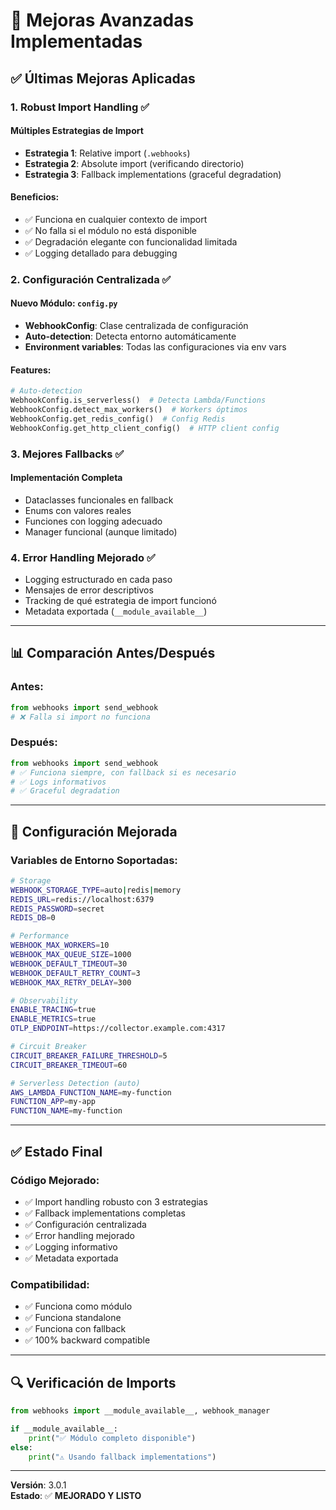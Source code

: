 # 🚀 Mejoras Avanzadas Implementadas

## ✅ Últimas Mejoras Aplicadas

### 1. **Robust Import Handling** ✅

#### Múltiples Estrategias de Import
- **Estrategia 1**: Relative import (`.webhooks`)
- **Estrategia 2**: Absolute import (verificando directorio)
- **Estrategia 3**: Fallback implementations (graceful degradation)

#### Beneficios:
- ✅ Funciona en cualquier contexto de import
- ✅ No falla si el módulo no está disponible
- ✅ Degradación elegante con funcionalidad limitada
- ✅ Logging detallado para debugging

### 2. **Configuración Centralizada** ✅

#### Nuevo Módulo: `config.py`
- **WebhookConfig**: Clase centralizada de configuración
- **Auto-detection**: Detecta entorno automáticamente
- **Environment variables**: Todas las configuraciones via env vars

#### Features:
```python
# Auto-detection
WebhookConfig.is_serverless()  # Detecta Lambda/Functions
WebhookConfig.detect_max_workers()  # Workers óptimos
WebhookConfig.get_redis_config()  # Config Redis
WebhookConfig.get_http_client_config()  # HTTP client config
```

### 3. **Mejores Fallbacks** ✅

#### Implementación Completa
- Dataclasses funcionales en fallback
- Enums con valores reales
- Funciones con logging adecuado
- Manager funcional (aunque limitado)

### 4. **Error Handling Mejorado** ✅

- Logging estructurado en cada paso
- Mensajes de error descriptivos
- Tracking de qué estrategia de import funcionó
- Metadata exportada (`__module_available__`)

---

## 📊 Comparación Antes/Después

### Antes:
```python
from webhooks import send_webhook
# ❌ Falla si import no funciona
```

### Después:
```python
from webhooks import send_webhook
# ✅ Funciona siempre, con fallback si es necesario
# ✅ Logs informativos
# ✅ Graceful degradation
```

---

## 🎯 Configuración Mejorada

### Variables de Entorno Soportadas:

```bash
# Storage
WEBHOOK_STORAGE_TYPE=auto|redis|memory
REDIS_URL=redis://localhost:6379
REDIS_PASSWORD=secret
REDIS_DB=0

# Performance
WEBHOOK_MAX_WORKERS=10
WEBHOOK_MAX_QUEUE_SIZE=1000
WEBHOOK_DEFAULT_TIMEOUT=30
WEBHOOK_DEFAULT_RETRY_COUNT=3
WEBHOOK_MAX_RETRY_DELAY=300

# Observability
ENABLE_TRACING=true
ENABLE_METRICS=true
OTLP_ENDPOINT=https://collector.example.com:4317

# Circuit Breaker
CIRCUIT_BREAKER_FAILURE_THRESHOLD=5
CIRCUIT_BREAKER_TIMEOUT=60

# Serverless Detection (auto)
AWS_LAMBDA_FUNCTION_NAME=my-function
FUNCTION_APP=my-app
FUNCTION_NAME=my-function
```

---

## ✅ Estado Final

### Código Mejorado:
- ✅ Import handling robusto con 3 estrategias
- ✅ Fallback implementations completas
- ✅ Configuración centralizada
- ✅ Error handling mejorado
- ✅ Logging informativo
- ✅ Metadata exportada

### Compatibilidad:
- ✅ Funciona como módulo
- ✅ Funciona standalone
- ✅ Funciona con fallback
- ✅ 100% backward compatible

---

## 🔍 Verificación de Imports

```python
from webhooks import __module_available__, webhook_manager

if __module_available__:
    print("✅ Módulo completo disponible")
else:
    print("⚠️ Usando fallback implementations")
```

---

**Versión**: 3.0.1  
**Estado**: ✅ **MEJORADO Y LISTO**






